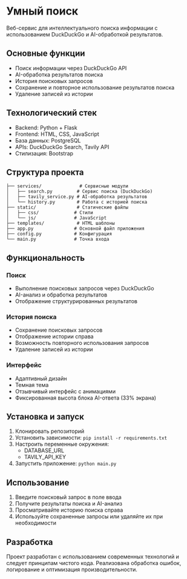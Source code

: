 # Умный поиск

Веб-сервис для интеллектуального поиска информации с использованием DuckDuckGo и AI-обработкой результатов.

## Основные функции

- Поиск информации через DuckDuckGo API
- AI-обработка результатов поиска
- История поисковых запросов
- Сохранение и повторное использование результатов поиска
- Удаление записей из истории

## Технологический стек

- Backend: Python + Flask
- Frontend: HTML, CSS, JavaScript
- База данных: PostgreSQL
- APIs: DuckDuckGo Search, Tavily API
- Стилизация: Bootstrap

## Структура проекта

```
├── services/              # Сервисные модули
│   ├── search.py         # Сервис поиска (DuckDuckGo)
│   ├── tavily_service.py # AI-обработка результатов
│   └── history.py        # Работа с историей поиска
├── static/               # Статические файлы
│   ├── css/             # Стили
│   └── js/              # JavaScript
├── templates/            # HTML шаблоны
├── app.py               # Основной файл приложения
├── config.py            # Конфигурация
└── main.py              # Точка входа
```

## Функциональность

### Поиск
- Выполнение поисковых запросов через DuckDuckGo
- AI-анализ и обработка результатов
- Отображение структурированных результатов

### История поиска
- Сохранение поисковых запросов
- Отображение истории справа
- Возможность повторного использования запросов
- Удаление записей из истории

### Интерфейс
- Адаптивный дизайн
- Темная тема
- Отзывчивый интерфейс с анимациями
- Фиксированная высота блока AI-ответа (33% экрана)

## Установка и запуск

1. Клонировать репозиторий
2. Установить зависимости: `pip install -r requirements.txt`
3. Настроить переменные окружения:
   - DATABASE_URL
   - TAVILY_API_KEY
4. Запустить приложение: `python main.py`

## Использование

1. Введите поисковый запрос в поле ввода
2. Получите результаты поиска и AI-анализ
3. Просматривайте историю поиска справа
4. Используйте сохраненные запросы или удаляйте их при необходимости

## Разработка

Проект разработан с использованием современных технологий и следует принципам чистого кода.
Реализована обработка ошибок, логирование и оптимизация производительности.

